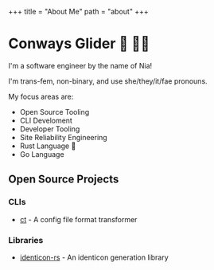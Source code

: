 +++
title = "About Me"
path = "about"
+++

# Conways Glider :crab: :transgender_flag:

I'm a software engineer by the name of Nia!

I'm trans-fem, non-binary, and use she/they/it/fae pronouns.

My focus areas are:

- Open Source Tooling
- CLI Develoment
- Developer Tooling
- Site Reliability Engineering
- Rust Language :crab:
- Go Language

## Open Source Projects

### CLIs

- [ct](https://github.com/conways-glider/ct) - A config file format transformer

### Libraries

- [identicon-rs](https://github.com/conways-glider/ct) - An identicon generation library
